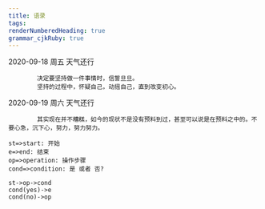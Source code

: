 ```yaml
---
title: 语录
tags: 
renderNumberedHeading: true
grammar_cjkRuby: true
---
```



2020-09-18 周五 天气还行
```
		决定要坚持做一件事情时，信誓旦旦。
		坚持的过程中，怀疑自己，动摇自己，直到改变初心。
```

2020-09-19 周六 天气还行

```
		其实现在并不糟糕，如今的现状不是没有预料到过，甚至可以说是在预料之中的。不要心急，沉下心，努力，努力努力。
```

```flow
st=>start: 开始
e=>end: 结束
op=>operation: 操作步骤
cond=>condition: 是 或者 否?

st->op->cond
cond(yes)->e
cond(no)->op
```